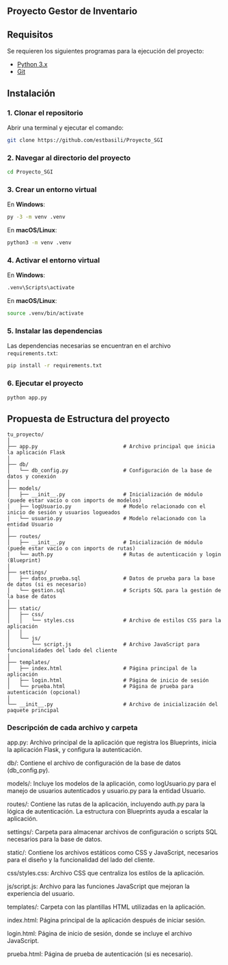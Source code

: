 ## Proyecto Gestor de Inventario

## Requisitos

Se requieren los siguientes programas para la ejecución del proyecto:

- [Python 3.x](https://www.python.org/downloads/)
- [Git](https://git-scm.com/)

## Instalación

### 1. Clonar el repositorio

Abrir una terminal y ejecutar el comando:

```bash
git clone https://github.com/estbasili/Proyecto_SGI
```

### 2. Navegar al directorio del proyecto

```bash
cd Proyecto_SGI
```

### 3. Crear un entorno virtual

En **Windows**:

```bash
py -3 -m venv .venv
```

En **macOS/Linux**:

```bash
python3 -m venv .venv
```

### 4. Activar el entorno virtual

En **Windows**:

```bash
.venv\Scripts\activate
```

En **macOS/Linux**:

```bash
source .venv/bin/activate
```

### 5. Instalar las dependencias

Las dependencias necesarias se encuentran en el archivo `requirements.txt`:

```bash
pip install -r requirements.txt
```

### 6. Ejecutar el proyecto

```bash
python app.py
```

##  Propuesta de Estructura del proyecto
```
tu_proyecto/
│
├── app.py                            # Archivo principal que inicia la aplicación Flask
│
├── db/
│   └── db_config.py                  # Configuración de la base de datos y conexión
│
├── models/
│   ├── __init__.py                   # Inicialización de módulo (puede estar vacío o con imports de modelos)
│   ├── logUsuario.py                 # Modelo relacionado con el inicio de sesión y usuarios logueados
│   └── usuario.py                    # Modelo relacionado con la entidad Usuario
│
├── routes/
│   ├── __init__.py                   # Inicialización de módulo (puede estar vacío o con imports de rutas)
│   └── auth.py                       # Rutas de autenticación y login (Blueprint)
│
├── settings/
│   ├── datos_prueba.sql              # Datos de prueba para la base de datos (si es necesario)
│   └── gestion.sql                   # Scripts SQL para la gestión de la base de datos
│
├── static/
│   ├── css/
│   │   └── styles.css                # Archivo de estilos CSS para la aplicación
│   │
│   └── js/
│       └── script.js                 # Archivo JavaScript para funcionalidades del lado del cliente
│
├── templates/
│   ├── index.html                    # Página principal de la aplicación
│   ├── login.html                    # Página de inicio de sesión
│   └── prueba.html                   # Página de prueba para autenticación (opcional)
│
└── __init__.py                       # Archivo de inicialización del paquete principal

``` 
### Descripción de cada archivo y carpeta

app.py: Archivo principal de la aplicación que registra los Blueprints, inicia la aplicación Flask, y configura la autenticación.

db/: Contiene el archivo de configuración de la base de datos (db_config.py).

models/: Incluye los modelos de la aplicación, como logUsuario.py para el manejo de usuarios autenticados y usuario.py para la entidad Usuario.

routes/: Contiene las rutas de la aplicación, incluyendo auth.py para la lógica de autenticación. La estructura con Blueprints ayuda a escalar la aplicación.

settings/: Carpeta para almacenar archivos de configuración o scripts SQL necesarios para la base de datos.

static/: Contiene los archivos estáticos como CSS y JavaScript, necesarios para el diseño y la funcionalidad del lado del cliente.

css/styles.css: Archivo CSS que centraliza los estilos de la aplicación.

js/script.js: Archivo para las funciones JavaScript que mejoran la experiencia del usuario.

templates/: Carpeta con las plantillas HTML utilizadas en la aplicación.

index.html: Página principal de la aplicación después de iniciar sesión.

login.html: Página de inicio de sesión, donde se incluye el archivo JavaScript.

prueba.html: Página de prueba de autenticación (si es necesario).

